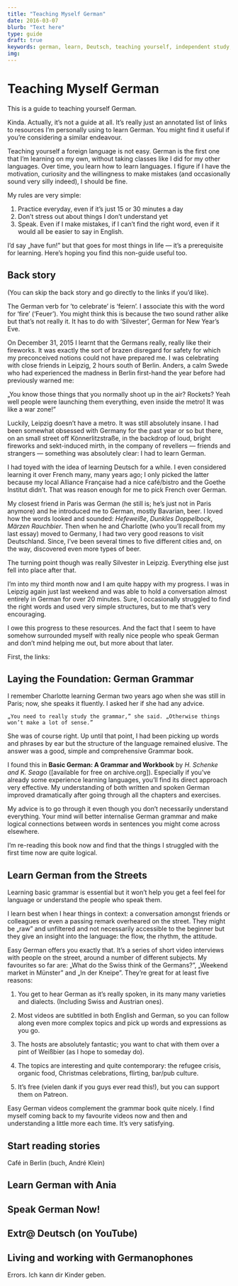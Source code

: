 ```yaml
---
title: "Teaching Myself German"
date: 2016-03-07
blurb: "Text here"
type: guide
draft: true
keywords: german, learn, Deutsch, teaching yourself, independent study, links
img:
---
```


# Teaching Myself German

This is a guide to teaching yourself German.

Kinda. Actually, it’s not a guide at all. It’s really just an annotated list of links to resources I’m personally using to learn German. You might find it useful if you’re considering a similar endeavour.

Teaching yourself a foreign language is not easy. German is the first one that I’m learning on my own, without taking classes like I did for my other languages. Over time, you learn how to learn languages. I figure if I have the motivation, curiosity and the willingness to make mistakes (and occasionally sound very silly indeed), I should be fine.

My rules are very simple:

1. Practice everyday, even if it’s just 15 or 30 minutes a day
2. Don’t stress out about things I don’t understand yet
3. Speak. Even if I make mistakes, if I can’t find the right word, even if it would all be easier to say in English.

I’d say „have fun!” but that goes for most things in life — it’s a prerequisite for learning. Here’s hoping you find this non-guide useful too.

## Back story

(You can skip the back story and go directly to the links if you’d like).

The German verb for ’to celebrate’ is ‘feiern’. I associate this with the word for ‘fire’ (‘Feuer’). You might think this is because the two sound rather alike but that’s not really it. It has to do with ‘Silvester’, German for New Year’s Eve.

On December 31, 2015 I learnt that the Germans really, really like their fireworks. It was exactly the sort of brazen disregard for safety for which my preconceived notions could not have prepared me. I was celebrating with close friends in Leipzig, 2 hours south of Berlin. Anders, a calm Swede who had experienced the madness in Berlin first-hand the year before had previously warned me:

„You know those things that you normally shoot up in the air? Rockets? Yeah well people were launching them everything, even inside the metro! It was like a war zone!”

Luckily, Leipzig doesn’t have a metro. It was still absolutely insane. I had been somewhat obsessed with Germany for the past year or so but there, on an small street off Könnerlitzstraße, in the backdrop of loud, bright fireworks and sekt-induced mirth, in the company of revellers — friends and strangers — something was absolutely clear: I had to learn German.

I had toyed with the idea of learning Deutsch for a while. I even considered learning it over French many, many years ago; I only picked the latter because my local Alliance Française had a nice café/bistro and the Goethe Institut didn’t. That was reason enough for me to pick French over German.

My closest friend in Paris was German (he still is; he’s just not in Paris anymore) and he introduced me to German, mostly Bavarian, beer. I loved how the words looked and sounded: *Hefeweiße*, *Dunkles Doppelbock*, *Märzen Rauchbier*. Then when he and Charlotte (who you’ll recall from my last essay) moved to Germany, I had two very good reasons to visit Deutschland. Since, I’ve been several times to five different cities and, on the way, discovered even more types of beer.

The turning point though was really Silvester in Leipzig. Everything else just fell into place after that.

I’m into my third month now and I am quite happy with my progress. I was in Leipzig again just last weekend and was able to hold a conversation almost entirely in German for over 20 minutes. Sure, I occasionally struggled to find the right words and used very simple structures, but to me that’s very encouraging.

I owe this progress to these resources. And the fact that I seem to have somehow surrounded myself with really nice people who speak German and don’t mind helping me out, but more about that later.

First, the links:


## Laying the Foundation: German Grammar
I remember Charlotte learning German two years ago when she was still in Paris; now, she speaks it fluently. I asked her if she had any advice.

	„You need to really study the grammar,” she said. „Otherwise things won’t make a lot of sense.”

She was of course right. Up until that point, I had been picking  up words and phrases by ear but the structure of the language remained elusive. The answer was a good, simple and comprehensive Grammar book.

I found this in **Basic German: A Grammar and Workbook** by *H. Schenke and K. Seago* ([available for free on archive.org]). Especially if you’ve already some experience learning languages, you’ll find its direct approach very effective. My understanding of both written and spoken German improved dramatically after going through all the chapters and exercises.

My advice is to go through it even though you don’t necessarily understand everything. Your mind will better internalise German grammar and make logical connections between words in sentences you might come across elsewhere.

I’m re-reading this book now and find that the things I struggled with the first time now are quite logical.

## Learn German from the Streets
Learning basic grammar is essential but it won’t help you get a feel feel for language or understand the people who speak them.

I learn best when I hear things in context: a conversation amongst friends or colleagues or even a passing remark overheared on the street. They might be „raw” and unfiltered and not necessarily accessible to the beginner but they give an insight into the language: the flow, the rhythm, the attitude.

Easy German offers you exactly that. It’s a series of short video interviews with people on the street, around a number of different subjects. My favourites so far are: „What do the Swiss think of the Germans?”, „Weekend market in Münster” and „In der Kneipe”. They’re great for at least five reasons:

1. You get to hear German as it’s really spoken, in its many many varieties and dialects. (Including Swiss and Austrian ones). 
2. Most videos are subtitled in both English and German, so you can follow along even more complex topics and pick up words and expressions as you go.

3. The hosts are absolutely fantastic; you want to chat with them over a pint of Weißbier (as I hope to someday do). 
4. The topics are interesting and quite contemporary: the refugee crisis, organic food, Christmas celebrations, flirting, bar/pub culture. 
5. It’s free (vielen dank if you guys ever read this!), but you can support them on Patreon.

Easy German videos complement the grammar book quite nicely. I find myself coming back to my favourite videos now and then and understanding a little more each time. It’s very satisfying.

## Start reading stories
Café in Berlin (buch, André Klein)

## Learn German with Ania

## Speak German Now!

## Extr@ Deutsch (on YouTube)

## Living and working with Germanophones

Errors. Ich kann dir Kinder geben.
